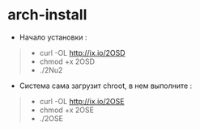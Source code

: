# arch-install
 
- Начало установки :
>  - curl -OL http://ix.io/2OSD
>  - chmod +x 2OSD
>  - ./2Nu2 
- Система сама загрузит chroot, в нем выполните :
>  - curl -OL http://ix.io/2OSE
>  - chmod +x 2OSE
>  - ./2OSE
